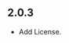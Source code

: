 <!--
 * @Author: Ning
 * @Date: 2019-12-05 17:12:41
 * @LastEditTime: 2019-12-11 16:31:49
 * @LastEditors: Please set LastEditors
 * @Description: Take photo, pick photo, crop image plugin.
 * @FilePath: /flutter_image_crop_plugin/CHANGELOG.md
 -->

## 2.0.3

* Add License.
